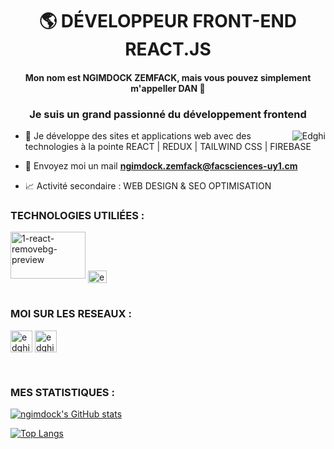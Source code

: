 <h1 align="center">🌎 DÉVELOPPEUR FRONT-END REACT.JS 
<!--     <img src="https://raw.githubusercontent.com/MartinHeinz/MartinHeinz/master/wave.gif" width="30px"> -->
</h1>
<h4 align="center">Mon nom est NGIMDOCK ZEMFACK, mais vous pouvez simplement m'appeller DAN 🐻
<h3 align="center">Je suis un grand passionné du développement frontend</h3>
<p><img align="right" src="https://github.com/Adam-pw/Adam-pw/blob/main/animation_500_kxa883sd.gif" alt="Edghi" /></p>

- 🌳 Je développe des sites et applications web avec des technologies à la pointe REACT | REDUX | TAILWIND CSS | FIREBASE

- 📩 Envoyez moi un mail **ngimdock.zemfack@facsciences-uy1.cm**

- 📈 Activité secondaire : WEB DESIGN & SEO OPTIMISATION
  
<h3 align="left">TECHNOLOGIES UTILIÉES :</h3>
  <img src="https://i.ibb.co/stxFWqD/1-react-removebg-preview.png" alt="1-react-removebg-preview" border="0" height="75" width="120">
   <a href="https://twitter.com/NZemfack" target="blank"><img align="center"
      src="https://i.ibb.co/DQvZ4b0/1-react-2.png"
      alt="edghi" height="20" width="30" /></a>
<br>

<br>
<h3 align="left">MOI SUR LES RESEAUX :</h3>
<p align="left">
  <a href="https://www.linkedin.com/in/ngimdock-zemfack/" target="blank"><img align="center"
      src="https://raw.githubusercontent.com/rahuldkjain/github-profile-readme-generator/master/src/images/icons/Social/linked-in-alt.svg"
      alt="edghi" height="35" width="35" /></a>
   <a href="https://twitter.com/NZemfack" target="blank"><img align="center"
      src="https://raw.githubusercontent.com/rahuldkjain/github-profile-readme-generator/master/src/images/icons/Social/twitter.svg"
      alt="edghi" height="35" width="35" /></a>
</p>
<br>

<h3>MES STATISTIQUES :</h3>

[![ngimdock's GitHub stats](https://github-readme-stats.vercel.app/api?username=ngimdock&count_private=true&show_icons=true&theme=dark)](https://github.com/Edmond22-prog/github-readme-stats)

[![Top Langs](https://github-readme-stats.vercel.app/api/top-langs/?username=ngimdock&theme=prussian)](https://github.com/Edmond22-prog/github-readme-stats)


